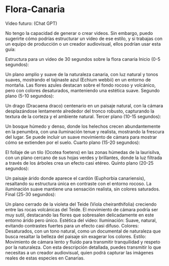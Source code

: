 # Flora-Canaria

Video futuro: (Chat GPT)

No tengo la capacidad de generar o crear videos. Sin embargo, puedo sugerirte cómo podrías estructurar un video de ese estilo, y si trabajas con un equipo de producción o un creador audiovisual, ellos podrían usar esta guía:

Estructura para un video de 30 segundos sobre la flora canaria
Inicio (0-5 segundos):

Un plano amplio y suave de la naturaleza canaria, con luz natural y tonos suaves, mostrando el tajinaste azul (Echium webbii) en un entorno de montaña. Las flores azules destacan sobre el fondo rocoso y volcánico, pero con colores desaturados, manteniendo una estética suave.
Segundo plano (5-10 segundos):

Un drago (Dracaena draco) centenario en un paisaje natural, con la cámara desplazándose lentamente alrededor del tronco robusto, capturando la textura de la corteza y el ambiente natural.
Tercer plano (10-15 segundos):

Un bosque húmedo y denso, donde los helechos crecen abundantemente en la penumbra, con una iluminación tenue y realista, mostrando la frescura del lugar. Se puede incluir un suave movimiento de cámara para mostrar cómo se extienden por el suelo.
Cuarto plano (15-20 segundos):

El follaje de un tilo (Ocotea foetens) en las zonas húmedas de la laurisilva, con un plano cercano de sus hojas verdes y brillantes, donde la luz filtrada a través de los árboles crea un efecto casi etéreo.
Quinto plano (20-25 segundos):

Un paisaje árido donde aparece el cardón (Euphorbia canariensis), resaltando su estructura única en contraste con el entorno rocoso. La iluminación suave mantiene una sensación realista, sin colores saturados.
Final (25-30 segundos):

Un plano cerrado de la violeta del Teide (Viola cheiranthifolia) creciendo entre las rocas volcánicas del Teide. El movimiento de cámara podría ser muy sutil, destacando las flores que sobresalen delicadamente en este entorno árido pero único.
Estética del video:
Iluminación: Suave, natural, evitando contrastes fuertes para un efecto casi difuso.
Colores: Desaturados, con un tono natural, como un documental de naturaleza que busca resaltar la belleza del paisaje sin exagerar los colores.
Estilo: Movimiento de cámara lento y fluido para transmitir tranquilidad y respeto por la naturaleza.
Con esta descripción detallada, puedes transmitir lo que necesitas a un creador audiovisual, quien podrá capturar las imágenes reales de estas especies en Canarias.
